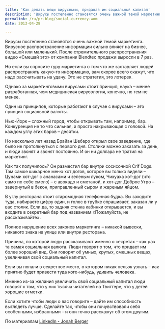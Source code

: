 ```yaml
---
title: 'Как делать вещи вирусными, придавая им социальный капитал'
description: 'Вирусы постепенно становятся очень важной темой маркетинга. Вирусное распространение информации сильно влияет на бизнес, большой или маленький. После стремительного распространения видео «Смешай это» от компании Blendtec продажи выросли в 7 раз.'
permalink: /ru/pr-blog/social-currency-wom
date: 2013-04-28

---
```


Вирусы постепенно становятся очень важной темой маркетинга. Вирусное распространение информации сильно влияет на бизнес, большой или маленький. После стремительного распространения видео «Смешай это» от компании Blendtec продажи выросли в 7 раз.

Но если вы спросите гуру маркетинга о том что же заставляет людей распространять какую-то информацию, вам скорее всего скажут, что надо рассчитывать на удачу. Это не стратегия, это лотерея.

Однако за маркетинговыми вирусами стоит принцип, наука – менее разработанная, чем медицинская вирусология, конечно, но тем не менее.

Один из принципов, которые работают в случае  с вирусами – это принцип социальной валюты.

Нью-Йорк – сложный город, чтобы открывать там, например, бар. Конкуренция не то что сильная, а просто накрывающая с головой. На каждом углу этих баров – десятки.

Но несколько лет назад Брайан Шебаро открыл свое заведение, где было не протолкнуться с первого дня. Столики можно заказать за день, и люди звонят и звонят постоянно. И он ни доллара не тратил на маркетинг.

Как так получилось? Он разместил бар внутри сосисочной Crif Dogs. Там самое шикарное меню хот догов, которое вы только видели – Цунами хот-дог с ананасами и зеленым луком, Чихуаха хот-дог (что само по себе смело) – с авокадо и сметаной, и хот-дог Доброе Утро – завернутый в бекон, приправленный сыром и жареным яйцом.

В углу ресторана стоит старомодная телефонная будка. Вы заходите туда, набираете цифру один, и голос в трубке спрашивает, заказан ли у вас столик. Если да, то задняя стенка кабинки открывается, и вы входите в секретный бар под названием «Пожалуйста, не рассказывайте».

Полное нарушение всех законов маркетинга – никакой вывески, никакого знака на улице или внутри ресторана.

Причина, по которой люди рассказывают именно о секретах – как раз та самая социальная валюта. Люди говорят о том, что придает им более хороший вид. Они говорят об умных, крутых, смешных вещах, увеличивая свой социальный капитал.

Если вы попали в секретное место, о котором никак нельзя узнать – как приятно будет привести туда кого-нибудь, удивить человека.

Именно из-за желания увеличить свой социальный капитал люди говорят о том, что у них тысяча читателей на Твиттере, что у детей хорошие отметки.

Если хотите чтобы люди о вас говорите – дайте им способность выглядеть лучше. Сделайте так, чтобы они почувствовали себя особенными, избранными – и они точно расскажут об этом другим.

По материалам <a href="http://www.linkedin.com/today/post/article/20130409204531-5670386-viral-s-secret-formula-trk=mp-details-rr-rmpost">  LinkedIn - Jonah Berger </a>

